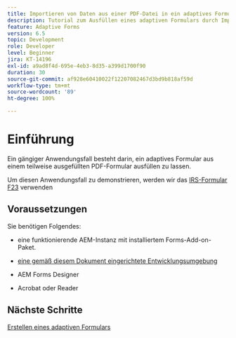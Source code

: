 ```yaml
---
title: Importieren von Daten aus einer PDF-Datei in ein adaptives Formular
description: Tutorial zum Ausfüllen eines adaptiven Formulars durch Importieren einer PDF-Datei
feature: Adaptive Forms
version: 6.5
topic: Development
role: Developer
level: Beginner
jira: KT-14196
exl-id: a9ad8f4d-695e-4eb3-8d35-a399d1700f90
duration: 30
source-git-commit: af928e60410022f12207082467d3bd9b818af59d
workflow-type: tm+mt
source-wordcount: '89'
ht-degree: 100%

---
```


# Einführung

Ein gängiger Anwendungsfall besteht darin, ein adaptives Formular aus einem teilweise ausgefüllten PDF-Formular ausfüllen zu lassen.

Um diesen Anwendungsfall zu demonstrieren, werden wir das [IRS-Formular F23](./assets/f23.pdf) verwenden

## Voraussetzungen

Sie benötigen Folgendes:

* eine funktionierende AEM-Instanz mit installiertem Forms-Add-on-Paket.

* [eine gemäß diesem Dokument eingerichtete Entwicklungsumgebung](https://experienceleague.adobe.com/docs/experience-manager-learn/forms/creating-your-first-osgi-bundle/create-your-first-osgi-bundle.html?lang=de)

* AEM Forms Designer

* Acrobat oder Reader

## Nächste Schritte

[Erstellen eines adaptiven Formulars](./create-adaptive-form.md)
